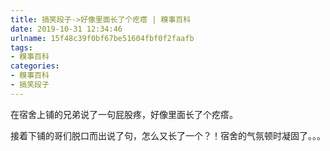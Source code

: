 ```yaml
---
title: 搞笑段子->好像里面长了个疙瘩 | 糗事百科
date: 2019-10-31 12:34:46
urlname: 15f48c39f0bf67be51604fbf0f2faafb
tags: 
- 糗事百科
categories:
- 糗事百科
- 搞笑段子
---
```

在宿舍上铺的兄弟说了一句屁股疼，好像里面长了个疙瘩。

接着下铺的哥们脱口而出说了句，怎么又长了一个？！宿舍的气氛顿时凝固了。。。


